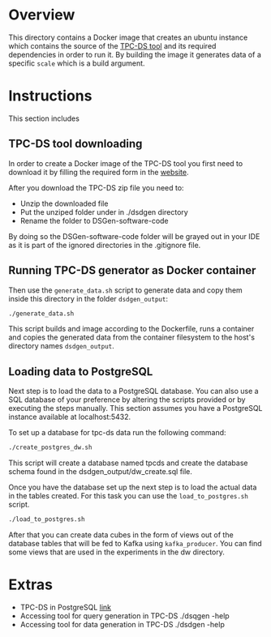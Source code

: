 # Overview
This directory contains a Docker image that creates an ubuntu instance which contains the source of the [TPC-DS tool](https://www.tpc.org/tpcds/) and its required dependencies in order to run it. By building the image it generates data of a specific `scale` which is a build argument.

# Instructions
This section includes
## TPC-DS tool downloading
In order to create a Docker image of the TPC-DS tool you first need to download it by filling the required form in the [website](https://www.tpc.org/tpcds/).

After you download the TPC-DS zip file you need to:
- Unzip the downloaded file
- Put the unziped folder under in ./dsdgen directory
- Rename the folder to DSGen-software-code

By doing so the DSGen-software-code folder will be grayed out in your IDE as it is part of the ignored directories in the .gitignore file.

## Running TPC-DS generator as Docker container
Then use the `generate_data.sh` script to generate data and copy them inside this directory in the folder `dsdgen_output`:
```bash
./generate_data.sh
```
This script builds and image according to the Dockerfile, runs a container and copies the generated data from the container filesystem to the host's directory names `dsdgen_output`.

## Loading data to PostgreSQL
Next step is to load the data to a PostgreSQL database. You can also use a SQL database of your preference by altering the scripts provided or by executing the steps manually. This section assumes you have a PostgreSQL instance available at localhost:5432.

To set up a database for tpc-ds data run the following command:
```bash
./create_postgres_dw.sh
```
This script will create a database named tpcds and create the database schema found in the dsdgen_output/dw_create.sql file.

Once you have the database set up the next step is to load the actual data in the tables created. For this task you can use the `load_to_postgres.sh` script.

```bash
./load_to_postgres.sh
```

After that you can create data cubes in the form of views out of the database tables that will be fed to Kafka using `kafka_producer`. You can find some views that are used in the experiments in the dw directory.

# Extras
- TPC-DS in PostgreSQL [link](https://ankane.org/tpc-ds)
- Accessing tool for query generation in TPC-DS ./dsqgen -help
- Accessing tool for data generation in TPC-DS ./dsdgen -help
